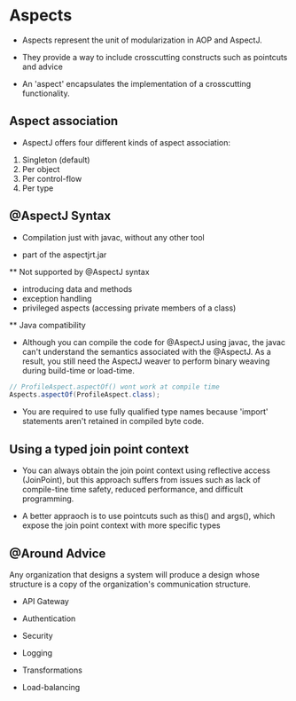 # Aspects

- Aspects represent the unit of modularization in AOP and AspectJ.

- They provide a way to include crosscutting constructs such as pointcuts and advice

- An 'aspect' encapsulates the implementation of a crosscutting functionality.

## Aspect association

- AspectJ offers four different kinds of aspect association:

1. Singleton (default)
2. Per object
3. Per control-flow
4. Per type

## @AspectJ Syntax

- Compilation just with javac, without any other tool

- part of the aspectjrt.jar

** Not supported by @AspectJ syntax

- introducing data and methods
- exception handling
- privileged aspects (accessing private members of a class)

** Java compatibility

- Although you can compile the code for @AspectJ using javac, the javac can't
  understand the semantics associated with the @AspectJ. As a result, you still
  need the AspectJ weaver to perform binary weaving during build-time or
  load-time.


```java
// ProfileAspect.aspectOf() wont work at compile time
Aspects.aspectOf(ProfileAspect.class);
```

- You are required to use fully qualified type names because 'import' statements
  aren't retained in compiled byte code.

## Using a typed join point context

- You can always obtain the join point context using reflective access (JoinPoint),
  but this approach suffers from issues such as lack of compile-tine time
  safety, reduced performance, and difficult programming.

- A better appraoch is to use pointcuts such as this() and args(), which expose
  the join point context with more specific types

## @Around Advice

Any organization that designs a system will produce a design whose structure is
a copy of the organization's communication structure.

- API Gateway

- Authentication
- Security
- Logging
- Transformations
- Load-balancing
